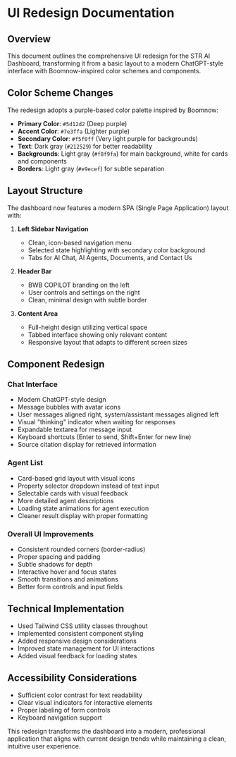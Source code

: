 # UI Redesign Documentation

## Overview
This document outlines the comprehensive UI redesign for the STR AI Dashboard, transforming it from a basic layout to a modern ChatGPT-style interface with Boomnow-inspired color schemes and components.

## Color Scheme Changes
The redesign adopts a purple-based color palette inspired by Boomnow:

- **Primary Color**: `#5d12d2` (Deep purple)
- **Accent Color**: `#7e3ffa` (Lighter purple)
- **Secondary Color**: `#f5f0ff` (Very light purple for backgrounds)
- **Text**: Dark gray (`#212529`) for better readability
- **Backgrounds**: Light gray (`#f8f9fa`) for main background, white for cards and components
- **Borders**: Light gray (`#e9ecef`) for subtle separation

## Layout Structure
The dashboard now features a modern SPA (Single Page Application) layout with:

1. **Left Sidebar Navigation**
   - Clean, icon-based navigation menu
   - Selected state highlighting with secondary color background
   - Tabs for AI Chat, AI Agents, Documents, and Contact Us

2. **Header Bar**
   - BWB COPILOT branding on the left
   - User controls and settings on the right
   - Clean, minimal design with subtle border

3. **Content Area**
   - Full-height design utilizing vertical space
   - Tabbed interface showing only relevant content
   - Responsive layout that adapts to different screen sizes

## Component Redesign

### Chat Interface
- Modern ChatGPT-style design
- Message bubbles with avatar icons
- User messages aligned right, system/assistant messages aligned left
- Visual "thinking" indicator when waiting for responses
- Expandable textarea for message input
- Keyboard shortcuts (Enter to send, Shift+Enter for new line)
- Source citation display for retrieved information

### Agent List
- Card-based grid layout with visual icons
- Property selector dropdown instead of text input
- Selectable cards with visual feedback
- More detailed agent descriptions
- Loading state animations for agent execution
- Cleaner result display with proper formatting

### Overall UI Improvements
- Consistent rounded corners (border-radius)
- Proper spacing and padding
- Subtle shadows for depth
- Interactive hover and focus states
- Smooth transitions and animations
- Better form controls and input fields

## Technical Implementation
- Used Tailwind CSS utility classes throughout
- Implemented consistent component styling
- Added responsive design considerations
- Improved state management for UI interactions
- Added visual feedback for loading states

## Accessibility Considerations
- Sufficient color contrast for text readability
- Clear visual indicators for interactive elements
- Proper labeling of form controls
- Keyboard navigation support

This redesign transforms the dashboard into a modern, professional application that aligns with current design trends while maintaining a clean, intuitive user experience.